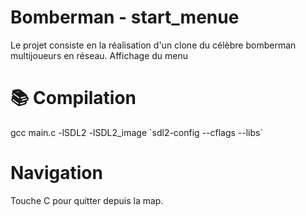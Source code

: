 # Bomberman - start_menue
Le projet consiste en la réalisation d'un clone du célèbre bomberman multijoueurs en réseau.
Affichage du menu

# :books: Compilation
gcc main.c -lSDL2 -lSDL2_image \`sdl2-config --cflags --libs\`

# Navigation
Touche C pour quitter depuis la map.
